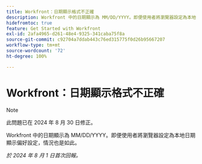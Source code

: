 ```yaml
---
title: Workfront：日期顯示格式不正確
description: Workfront 中的日期顯示為 MM/DD/YYYY。即便使用者將瀏覽器設定為本地日期顯示偏好設定，情況也是如此。
hidefromtoc: true
feature: Get Started with Workfront
exl-id: 2afa4965-d261-48e4-9325-341caba75f8a
source-git-commit: c92704a7ddab443c76ed315775f0d26b95667207
workflow-type: tm+mt
source-wordcount: '72'
ht-degree: 100%

---
```


# Workfront：日期顯示格式不正確

>[!NOTE]
>
>此問題已在 2024 年 8 月 30 日修正。

Workfront 中的日期顯示為 MM/DD/YYYY。即便使用者將瀏覽器設定為本地日期顯示偏好設定，情況也是如此。

_於 2024 年 8 月 1 日首次回報。_
